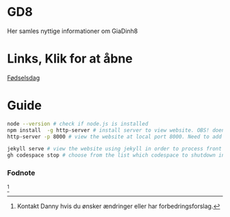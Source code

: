 # GD8
Her samles nyttige informationer om GiaDinh8  

# Links, Klik for at åbne
[Fødselsdag](https://htmlpreview.github.io/?https://raw.githubusercontent.com/Eo-Le/GD8/refs/heads/html_birthday_reminder/HTML/BDayTimeline.html)

# Guide
```bash
node --version # check if node.js is installed
npm install  -g http-server # install server to view website. OBS! doens't work with jekyll website
http-server -p 8000 # view the website at local port 8000. Need to add port 8000 in PORTS next to TERMINAL. OBS! doens't work with jekyll website

jekyll serve # view the website using jekyll in order to process front matters, _layouts and so on
gh codespace stop # choose from the list which codespace to shutdown in stead of do it from github.com
```

### Fodnote
[^1]


[^1]: Kontakt Danny hvis du ønsker ændringer eller har forbedringsforslag.
